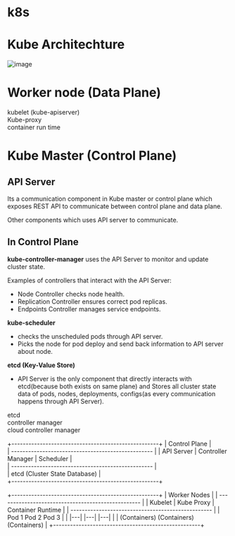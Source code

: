 # k8s

# Kube Architechture

![image](https://github.com/user-attachments/assets/78a25a5b-a4dd-4972-bd9e-e300cf2db547)


# Worker node (Data Plane)

kubelet (kube-apiserver)   
Kube-proxy     
container run time      

# Kube Master (Control Plane)

## API Server
Its a communication component in Kube master or control plane which exposes REST API to communicate between control plane and data plane.

Other components which uses API server to communicate.

## In Control Plane
**kube-controller-manager** uses the API Server to monitor and update cluster state.

Examples of controllers that interact with the API Server:
   * Node Controller checks node health.   
   * Replication Controller ensures correct pod replicas.
   * Endpoints Controller manages service endpoints.

**kube-scheduler** 
* checks the unscheduled pods through API server.
* Picks the node for pod deploy and send back information to API server about node.

**etcd (Key-Value Store)** 
* API Server is the only component that directly interacts with etcd(because both exists on same plane) and Stores all cluster state data of pods, nodes, deployments, configs(as every communication happens through API Server).

etcd    
controller manager    
cloud controller manager    

+----------------------------------------------------+
|                     Control Plane                  |   
| -------------------------------------------------- |
|  API Server  |  Controller Manager |  Scheduler    |     
| -------------------------------------------------- |     
|  etcd (Cluster State Database)                     |     
+----------------------------------------------------+   

+----------------------------------------------------+
|                     Worker Nodes                   |
| -------------------------------------------------- |
|  Kubelet  |  Kube Proxy  |  Container Runtime      |
| -------------------------------------------------- |
|               Pod 1       Pod 2       Pod 3        |
|               |---|       |---|       |---|        |
|            (Containers) (Containers) (Containers)  |
+----------------------------------------------------+








